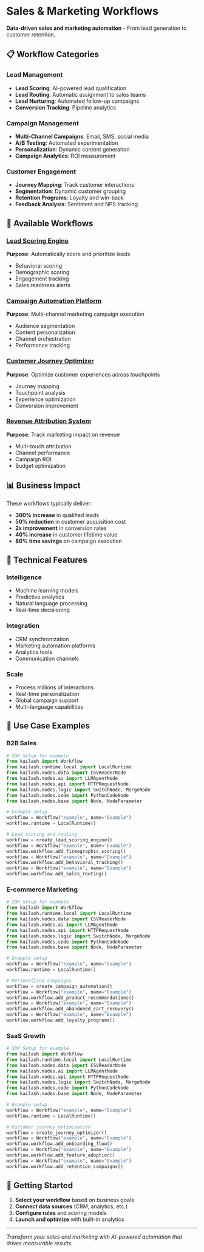 # Sales & Marketing Workflows

**Data-driven sales and marketing automation** - From lead generation to customer retention.

## 📋 Workflow Categories

### Lead Management
- **Lead Scoring**: AI-powered lead qualification
- **Lead Routing**: Automatic assignment to sales teams
- **Lead Nurturing**: Automated follow-up campaigns
- **Conversion Tracking**: Pipeline analytics

### Campaign Management
- **Multi-Channel Campaigns**: Email, SMS, social media
- **A/B Testing**: Automated experimentation
- **Personalization**: Dynamic content generation
- **Campaign Analytics**: ROI measurement

### Customer Engagement
- **Journey Mapping**: Track customer interactions
- **Segmentation**: Dynamic customer grouping
- **Retention Programs**: Loyalty and win-back
- **Feedback Analysis**: Sentiment and NPS tracking

## 🚀 Available Workflows

### [Lead Scoring Engine](scripts/lead_scoring_engine.py)
**Purpose**: Automatically score and prioritize leads
- Behavioral scoring
- Demographic scoring
- Engagement tracking
- Sales readiness alerts

### [Campaign Automation Platform](scripts/campaign_automation.py)
**Purpose**: Multi-channel marketing campaign execution
- Audience segmentation
- Content personalization
- Channel orchestration
- Performance tracking

### [Customer Journey Optimizer](scripts/customer_journey_optimizer.py)
**Purpose**: Optimize customer experiences across touchpoints
- Journey mapping
- Touchpoint analysis
- Experience optimization
- Conversion improvement

### [Revenue Attribution System](scripts/revenue_attribution.py)
**Purpose**: Track marketing impact on revenue
- Multi-touch attribution
- Channel performance
- Campaign ROI
- Budget optimization

## 📊 Business Impact

These workflows typically deliver:
- **300% increase** in qualified leads
- **50% reduction** in customer acquisition cost
- **2x improvement** in conversion rates
- **40% increase** in customer lifetime value
- **80% time savings** on campaign execution

## 🔧 Technical Features

### Intelligence
- Machine learning models
- Predictive analytics
- Natural language processing
- Real-time decisioning

### Integration
- CRM synchronization
- Marketing automation platforms
- Analytics tools
- Communication channels

### Scale
- Process millions of interactions
- Real-time personalization
- Global campaign support
- Multi-language capabilities

## 🎯 Use Case Examples

### B2B Sales
```python
# SDK Setup for example
from kailash import Workflow
from kailash.runtime.local import LocalRuntime
from kailash.nodes.data import CSVReaderNode
from kailash.nodes.ai import LLMAgentNode
from kailash.nodes.api import HTTPRequestNode
from kailash.nodes.logic import SwitchNode, MergeNode
from kailash.nodes.code import PythonCodeNode
from kailash.nodes.base import Node, NodeParameter

# Example setup
workflow = Workflow("example", name="Example")
workflow.runtime = LocalRuntime()

# Lead scoring and routing
workflow = create_lead_scoring_engine()
workflow = Workflow("example", name="Example")
workflow.workflow.add_firmographic_scoring()
workflow = Workflow("example", name="Example")
workflow.workflow.add_behavioral_tracking()
workflow = Workflow("example", name="Example")
workflow.workflow.add_sales_routing()

```

### E-commerce Marketing
```python
# SDK Setup for example
from kailash import Workflow
from kailash.runtime.local import LocalRuntime
from kailash.nodes.data import CSVReaderNode
from kailash.nodes.ai import LLMAgentNode
from kailash.nodes.api import HTTPRequestNode
from kailash.nodes.logic import SwitchNode, MergeNode
from kailash.nodes.code import PythonCodeNode
from kailash.nodes.base import Node, NodeParameter

# Example setup
workflow = Workflow("example", name="Example")
workflow.runtime = LocalRuntime()

# Personalized campaigns
workflow = create_campaign_automation()
workflow = Workflow("example", name="Example")
workflow.workflow.add_product_recommendations()
workflow = Workflow("example", name="Example")
workflow.workflow.add_abandoned_cart_recovery()
workflow = Workflow("example", name="Example")
workflow.workflow.add_loyalty_programs()

```

### SaaS Growth
```python
# SDK Setup for example
from kailash import Workflow
from kailash.runtime.local import LocalRuntime
from kailash.nodes.data import CSVReaderNode
from kailash.nodes.ai import LLMAgentNode
from kailash.nodes.api import HTTPRequestNode
from kailash.nodes.logic import SwitchNode, MergeNode
from kailash.nodes.code import PythonCodeNode
from kailash.nodes.base import Node, NodeParameter

# Example setup
workflow = Workflow("example", name="Example")
workflow.runtime = LocalRuntime()

# Customer journey optimization
workflow = create_journey_optimizer()
workflow = Workflow("example", name="Example")
workflow.workflow.add_onboarding_flow()
workflow = Workflow("example", name="Example")
workflow.workflow.add_feature_adoption()
workflow = Workflow("example", name="Example")
workflow.workflow.add_retention_campaigns()

```

## 🚦 Getting Started

1. **Select your workflow** based on business goals
2. **Connect data sources** (CRM, analytics, etc.)
3. **Configure rules** and scoring models
4. **Launch and optimize** with built-in analytics

---

*Transform your sales and marketing with AI-powered automation that drives measurable results.*
